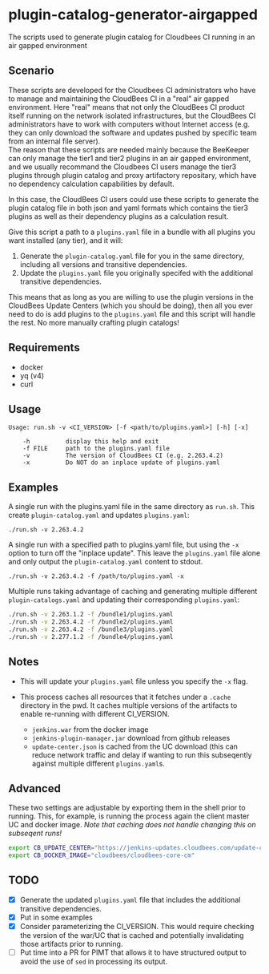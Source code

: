# plugin-catalog-generator-airgapped
The scripts used to generate plugin catalog for Cloudbees CI running in an air gapped environment 

## Scenario

These scripts are developed for the Cloudbees CI administrators who have to manage and maintaining the CloudBees CI in a "real" air gapped environment. Here "real" means that not only the CloudBees CI product itself running on the network isolated infrastructures, but the CloudBees CI administrators have to work with computers without Internet access (e.g. they can only download the software and updates pushed by specific team from an internal file server).  
The reason that these scripts are needed mainly because the BeeKeeper can only manage the tier1 and tier2 plugins in an air gapped environment, and we usually recommand the Cloudbees CI users manage the tier3 plugins through plugin catalog and proxy artifactory repositary, which have no dependency calculation capabilities by default.  

In this case, the CloudBees CI users could use these scripts to generate the plugin catalog file in both json and yaml formats which contains the tier3 plugins as well as their dependency plugins as a calculation result.

Give this script a path to a `plugins.yaml` file in a bundle with all plugins you want installed (any tier), and it will:

1. Generate the `plugin-catalog.yaml` file for you in the same directory, including all versions and transitive dependencies.
2. Update the `plugins.yaml` file you originally specifed with the additional transitive dependencies.

This means that as long as you are willing to use the plugin versions in the CloudBees Update Centers (which you should be doing), then all you ever need to do is add plugins to the `plugins.yaml` file and this script will handle the rest. No more manually crafting plugin catalogs!

## Requirements

* docker
* yq (v4)
* curl

## Usage

```
Usage: run.sh -v <CI_VERSION> [-f <path/to/plugins.yaml>] [-h] [-x]

    -h          display this help and exit
    -f FILE     path to the plugins.yaml file
    -v          The version of CloudBees CI (e.g. 2.263.4.2)
    -x          Do NOT do an inplace update of plugins.yaml
```

## Examples

A single run with the plugins.yaml file in the same directory as `run.sh`. This create `plugin-catalog.yaml` and updates `plugins.yaml`:

`./run.sh -v 2.263.4.2`

A single run with a specified path to plugins.yaml file, but using the `-x` option to turn off the "inplace update". This leave the `plugins.yaml` file alone and only output the `plugin-catalog.yaml` content to stdout.

`./run.sh -v 2.263.4.2 -f /path/to/plugins.yaml -x`

Multiple runs taking advantage of caching and generating multiple different `plugin-catalogs.yaml` and updating their corresponding `plugins.yaml`:

``` bash
./run.sh -v 2.263.1.2 -f /bundle1/plugins.yaml
./run.sh -v 2.263.4.2 -f /bundle2/plugins.yaml
./run.sh -v 2.263.4.2 -f /bundle3/plugins.yaml
./run.sh -v 2.277.1.2 -f /bundle4/plugins.yaml
```

## Notes

* This will update your `plugins.yaml` file unless you specify the `-x` flag.

* This process caches all resources that it fetches under a `.cache` directory in the pwd. It caches multiple versions of the artifacts to enable re-running with different CI_VERSION.
  * `jenkins.war` from the docker image
  * `jenkins-plugin-manager.jar` download from github releases
  * `update-center.json` is cached from the UC download (this can reduce network traffic and delay if wanting to run this subseqently against multiple different `plugins.yaml`s.

## Advanced

These two settings are adjustable by exporting them in the shell prior to running. This, for example, is running the process again the client master UC and docker image. *Note that caching does not handle changing this on subseqent runs!*

```bash
export CB_UPDATE_CENTER="https://jenkins-updates.cloudbees.com/update-center/envelope-core-cm"
export CB_DOCKER_IMAGE="cloudbees/cloudbees-core-cm"
```

## TODO

- [x] Generate the updated `plugins.yaml` file that includes the additional transitive dependencies.
- [x] Put in some examples
- [x] Consider parameterizing the CI_VERSION. This would require checking the version of the war/UC that is cached and potentially invalidating those artifacts prior to running.
- [ ] Put time into a PR for PIMT that allows it to have structured output to avoid the use of `sed` in processing its output.
